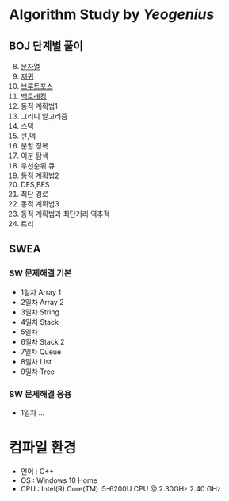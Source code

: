 # Algorithm Study by *Yeogenius*
## BOJ 단계별 풀이
08. [문자열](https://github.com/yeojini/Algorithm/tree/master/BOJ/8.%EB%AC%B8%EC%9E%90%EC%97%B4)
11. [재귀](https://github.com/yeojini/Algorithm/tree/master/BOJ/11.%EC%9E%AC%EA%B7%80)
13. [브루트포스](https://github.com/yeojini/Algorithm/tree/master/BOJ/13.%EB%B8%8C%EB%A3%A8%ED%8A%B8%ED%8F%AC%EC%8A%A4)
15. [백트래킹](https://github.com/yeojini/Algorithm/tree/master/BOJ/15.%EB%B0%B1%ED%8A%B8%EB%9E%98%ED%82%B9)
16. 동적 계획법1
18. 그리디 알고리즘
20. 스택
21. 큐,덱
23. 분할 정복
24. 이분 탐색
25. 우선순위 큐
26. 동적 계획법2
28. DFS,BFS
29. 최단 경로
30. 동적 계획법3
31. 동적 계획법과 최단거리 역추적
34. 트리

## SWEA
### SW 문제해결 기본
- 1일차 Array 1
- 2일차 Array 2
- 3일차 String
- 4일차 Stack
- 5일차
- 6일차 Stack 2
- 7일차 Queue
- 8일차 List
- 9일차 Tree
### SW 문제해결 응용
- 1일차 ...
# 컴파일 환경
- 언어 : C++
- OS : Windows 10 Home
- CPU : Intel(R) Core(TM) i5-6200U CPU @ 2.30GHz 2.40 GHz
